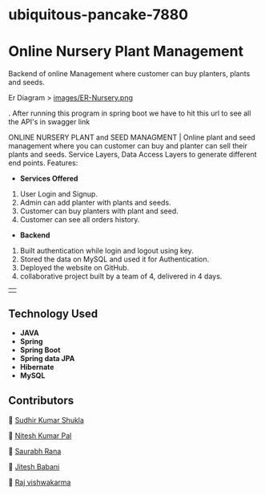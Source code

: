 # ubiquitous-pancake-7880


# Online Nursery Plant Management

Backend of online Management where customer can buy planters, plants and seeds.

Er Diagram >
[images/ER-Nursery.png](https://github.com/gitsid1611/ubiquitous-pancake-7880/blob/main/images/ER-Nursery.png)


. After running this program in spring boot we have to hit this url to see all the API's in swagger 
link

ONLINE NURSERY PLANT and SEED MANAGMENT | Online plant and seed management where you can customer can buy and planter can sell their plants and seeds. 
Service Layers, Data Access Layers to generate different end points. Features:

- **Services Offered**
1. User Login and Signup.
2. Admin can add planter with plants and seeds.
3. Customer can buy planters with plant and seed.
4. Customer can see all orders history.

- **Backend**
1. Built authentication while login and logout using key.
2. Stored the data on MySQL and used it for Authentication.
3. Deployed the website on GitHub.
4. collaborative project built by a team of 4, delivered in 4 days.


<table>
<tr>
<td>
<!-- We were a team of 4 from the Masai School. We worked on creating REST API and writing business logic for an E-commerce application. Our project performs fundamental operations of an e-commerce website, where our customer's data is validated, mapped, processed with business logic & persisted in the database. -->
  </td>
</tr>

</table>

## Technology Used

- **JAVA**
- **Spring**
- **Spring Boot**
- **Spring data JPA**
- **Hibernate**
- **MySQL**


## Contributors
👤 [ Sudhir Kumar Shukla  ](https://github.com/gitsid1611)

👤 [  Nitesh Kumar Pal ](https://github.com/niteshpalcode)

👤 [ Saurabh Rana ](https://github.com/saurabhrana7699)

👤 [ Jitesh Babani ]( https://github.com/letschillwith-JB)

👤 [ Raj vishwakarma  ](https://github.com/RajVishw)

